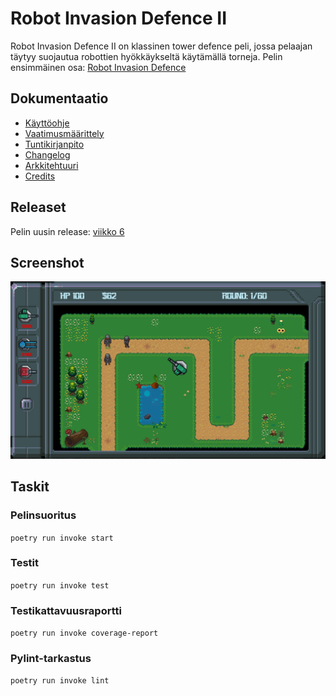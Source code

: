 # Robot Invasion Defence II

Robot Invasion Defence II on klassinen tower defence peli, jossa pelaajan täytyy suojautua robottien hyökkäykseltä käytämällä torneja. Pelin ensimmäinen osa: [Robot Invasion Defence](https://github.com/3nd3r1/robot-invasion-defence)

## Dokumentaatio

-   [Käyttöohje](./robot-tower-defence-2/dokumentaatio/kayttoohje.md)
-   [Vaatimusmäärittely](./robot-tower-defence-2/dokumentaatio/vaatimusmaarittely.md)
-   [Tuntikirjanpito](./robot-tower-defence-2/dokumentaatio/tuntikirjanpito.md)
-   [Changelog](./robot-tower-defence-2/dokumentaatio/changelog.md)
-   [Arkkitehtuuri](./robot-tower-defence-2/dokumentaatio/arkkitehtuuri.md)
-   [Credits](./robot-tower-defence-2/dokumentaatio/credits.md)

## Releaset

Pelin uusin release: [viikko 6](https://github.com/3nd3r1/ot-harjoitustyo/releases/tag/viikko6)

## Screenshot

![robot-invasion-defence-2](./robot-tower-defence-2/dokumentaatio/assets/robot-invasion-defence-2.png)

## Taskit

### Pelinsuoritus

`poetry run invoke start`

### Testit

`poetry run invoke test`

### Testikattavuusraportti

`poetry run invoke coverage-report`

### Pylint-tarkastus

`poetry run invoke lint`
